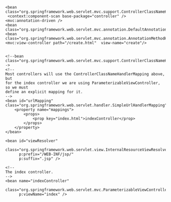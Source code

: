 <?xml version='1.0' encoding='UTF-8' ?>
<!-- was: <?xml version="1.0" encoding="UTF-8"?> -->
<beans xmlns="http://www.springframework.org/schema/beans"
       xmlns:xsi="http://www.w3.org/2001/XMLSchema-instance"
       xmlns:p="http://www.springframework.org/schema/p"
       xmlns:context="http://www.springframework.org/schema/context"
       xmlns:mvc="http://www.springframework.org/schema/mvc"
       xmlns:tx="http://www.springframework.org/schema/tx"
       xsi:schemaLocation="http://www.springframework.org/schema/beans http://www.springframework.org/schema/beans/spring-beans-4.0.xsd
       http://www.springframework.org/schema/context http://www.springframework.org/schema/context/spring-context-4.0.xsd
       http://www.springframework.org/schema/tx http://www.springframework.org/schema/tx/spring-tx-4.0.xsd
       http://www.springframework.org/schema/mvc http://www.springframework.org/schema/mvc/spring-mvc-4.0.xsd">

    <bean class="org.springframework.web.servlet.mvc.support.ControllerClassNameHandlerMapping"/>
     <context:component-scan base-package="controller" />
    <mvc:annotation-driven />
    <bean class="org.springframework.web.servlet.mvc.annotation.DefaultAnnotationHandlerMapping"/>
    <bean class="org.springframework.web.servlet.mvc.annotation.AnnotationMethodHandlerAdapter"/>
    <mvc:view-controller path="/create.html"  view-name="create"/>
    
    
    <!--bean class="org.springframework.web.servlet.mvc.support.ControllerClassNameHandlerMapping"/-->
    <!--
    Most controllers will use the ControllerClassNameHandlerMapping above, but
    for the index controller we are using ParameterizableViewController, so we must
    define an explicit mapping for it.
    -->
    <bean id="urlMapping" class="org.springframework.web.servlet.handler.SimpleUrlHandlerMapping">
        <property name="mappings">
            <props>
                <prop key="index.html">indexController</prop>
            </props>
        </property>
    </bean>

    <bean id="viewResolver"
          class="org.springframework.web.servlet.view.InternalResourceViewResolver"
          p:prefix="/WEB-INF/jsp/"
          p:suffix=".jsp" />

    <!--
    The index controller.
    -->
    <bean name="indexController"
          class="org.springframework.web.servlet.mvc.ParameterizableViewController"
          p:viewName="index" />

</beans>
